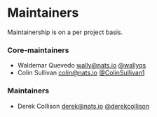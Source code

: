 # Maintainers

Maintainership is on a per project basis.

### Core-maintainers
  - Waldemar Quevedo <wally@nats.io> [@wallyqs](https://github.com/wallyqs)
  - Colin Sullivan <colin@nats.io> [@ColinSullivan1](https://github.com/ColinSullivan1)
### Maintainers
  - Derek Collison <derek@nats.io> [@derekcollison](https://github.com/derekcollison)
  

